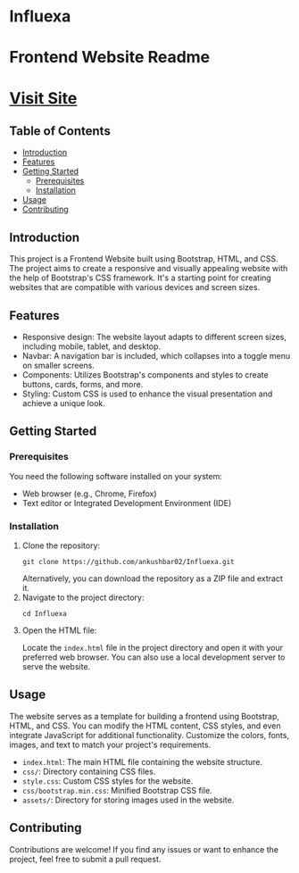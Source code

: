 # Influexa

<h1>Frontend Website Readme</h1>
<h1><a href="https://ankushbar02.github.io/Influexa/">Visit Site</a></h1>
<h2>Table of Contents</h2>
<ul>
    <li><a href="#introduction">Introduction</a></li>
    <li><a href="#features">Features</a></li>
    <li><a href="#getting-started">Getting Started</a>
        <ul>
            <li><a href="#prerequisites">Prerequisites</a></li>
            <li><a href="#installation">Installation</a></li>
        </ul>
    </li>
    <li><a href="#usage">Usage</a></li>
    <li><a href="#contributing">Contributing</a></li>
</ul>
<h2 id="introduction">Introduction</h2>
<p>This project is a Frontend Website built using Bootstrap, HTML, and CSS. The project aims to create a responsive and
    visually appealing website with the help of Bootstrap's CSS framework. It's a starting point for creating websites
    that are compatible with various devices and screen sizes.</p>

<h2 id="features">Features</h2>
<ul>
    <li>Responsive design: The website layout adapts to different screen sizes, including mobile, tablet, and desktop.
    </li>
    <li>Navbar: A navigation bar is included, which collapses into a toggle menu on smaller screens.</li>
    <li>Components: Utilizes Bootstrap's components and styles to create buttons, cards, forms, and more.</li>
    <li>Styling: Custom CSS is used to enhance the visual presentation and achieve a unique look.</li>
</ul>

<h2 id="getting-started">Getting Started</h2>
<h3 id="prerequisites">Prerequisites</h3>
<p>You need the following software installed on your system:</p>
<ul>
    <li>Web browser (e.g., Chrome, Firefox)</li>
    <li>Text editor or Integrated Development Environment (IDE)</li>
</ul>

<h3 id="installation">Installation</h3>
<ol>
    <li>Clone the repository:
        <pre><code>git clone https://github.com/ankushbar02/Influexa.git</code></pre>
        Alternatively, you can download the repository as a ZIP file and extract it.
    </li>
    <li>Navigate to the project directory:
        <pre><code>cd Influexa</code></pre>
    </li>
    <li>Open the HTML file:
        <p>Locate the <code>index.html</code> file in the project directory and open it with your preferred web browser.
            You can also use a local development server to serve the website.</p>
    </li>
</ol>

<h2 id="usage">Usage</h2>
<p>The website serves as a template for building a frontend using Bootstrap, HTML, and CSS. You can modify the HTML
    content, CSS styles, and even integrate JavaScript for additional functionality. Customize the colors, fonts,
    images, and text to match your project's requirements.</p>


<p>
<ul>
    <li><code>index.html</code>: The main HTML file containing the website structure.</li>
    <li><code>css/</code>: Directory containing CSS files.</li>
    <li><code>style.css</code>: Custom CSS styles for the website.</li>
    <li><code>css/bootstrap.min.css</code>: Minified Bootstrap CSS file.</li>
    <li><code>assets/</code>: Directory for storing images used in the website.</li>
</ul>
</p>

<h2 id="contributing">Contributing</h2>
<p>Contributions are welcome! If you find any issues or want to enhance the project, feel free to submit a pull request.
</p>
